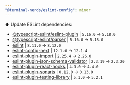 ```yaml
---
"@terminal-nerds/eslint-config": minor
---
```


⬆️ Update ESLint dependencies:
- [@typescript-eslint/eslint-plugin](https://togithub.com/typescript-eslint/typescript-eslint) | `5.16.0` -> `5.18.0`
- [@typescript-eslint/parser](https://togithub.com/typescript-eslint/typescript-eslint) | `5.16.0` -> `5.18.0`
- [eslint](https://togithub.com/eslint/eslint) | `8.11.0` -> `8.12.0`
- [eslint-config-next](https://togithub.com/vercel/next.js) | `12.1.0` -> `12.1.4`
- [eslint-plugin-import](https://togithub.com/import-js/eslint-plugin-import) | `2.25.4` -> `2.26.0`
- [eslint-plugin-json-schema-validator](https://togithub.com/ota-meshi/eslint-plugin-json-schema-validator) | `2.3.19` -> `2.3.20`
- [eslint-plugin-react-hooks](https://togithub.com/facebook/react) | `4.3.0` -> `4.4.0`
- [eslint-plugin-sonarjs](https://togithub.com/SonarSource/eslint-plugin-sonarjs) | `0.12.0` -> `0.13.0`
- [eslint-plugin-testing-library](https://togithub.com/testing-library/eslint-plugin-testing-library) | `5.1.0` -> `5.2.1`
